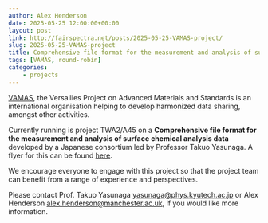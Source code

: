 ```yaml
---
author: Alex Henderson
date: 2025-05-25 12:00:00+00:00
layout: post
link: http://fairspectra.net/posts/2025-05-25-VAMAS-project/
slug: 2025-05-25-VAMAS-project
title: Comprehensive file format for the measurement and analysis of surface chemical analysis data
tags: [VAMAS, round-robin]
categories:
    - projects
---
```


[VAMAS](https://www.vamas.org/), the Versailles Project on Advanced Materials and Standards is an international organisation helping to develop harmonized data sharing, amongst other activities.

Currently running is project TWA2/A45 on a **Comprehensive file format for the measurement and analysis of surface chemical analysis data** developed by a Japanese consortium led by Professor Takuo Yasunaga. A flyer for this can be found [here](https://www.vamas.org/twa2/documents/vamas_twa2_p_a45_data_file_format.pdf). 

We encourage everyone to engage with this project so that the project team can benefit from a range of experience and perspectives. 

Please contact Prof. Takuo Yasunaga [yasunaga@phys.kyutech.ac.jp](yasunaga@phys.kyutech.ac.jp) or Alex Henderson [alex.henderson@manchester.ac.uk](alex.henderson@manchester.ac.uk), if you would like more information. 


